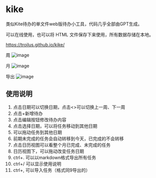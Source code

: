 # kike
类似Kite待办的单文件web版待办小工具，代码几乎全部由GPT生成。

可以在线使用，也可以将 HTML 文件保存下来使用，所有数据存储在本地。

https://troilus.github.io/kike/

周
![image](https://github.com/user-attachments/assets/e6b7c600-5ff3-4857-b234-c1846e1d40ec)

月
![image](https://github.com/user-attachments/assets/96add108-a637-43c6-9ed0-435a9b92a2b3)

导出
![image](https://github.com/user-attachments/assets/97e90f0f-550c-4842-ae05-9467755483aa)




## 使用说明
1. 点击日期可以切换日期，点击<>可以切换上一周、下一周
2. 点击+新增待办
3. 点击编辑按钮修改待办内容
4. 点击选择日期，可以将任务移动到其他日期
5. 可以拖动任务到其他日期
6. 前期未完成的任务会自动转移到今天，已完成的不会转移
7. 点击日历视图可以看整个月已完成、未完成的任务
8. 日历视图下，可以拖动改变任务日期
9. ctrl+. 可以以markdown格式导出所有任务
10. ctrl+/ 可以显示使用说明
11. ctrl+, 可以导入任务（格式同9导出的）
